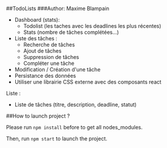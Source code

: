 ##TodoLists
###Author: Maxime Blampain

- Dashboard (stats):
    * Todolist (les taches avec les deadlines les plus récentes)
    * Stats (nombre de tâches complétées...)
- Liste des tâches :
    * Recherche de tâches
    * Ajout de tâches
    * Suppression de tâches
    * Compléter une tâche
- Modification / Création d'une tâche
- Persistance des données
- Utiliser une librairie CSS externe avec des composants react

Liste :
- Liste de tâches (titre, description, deadline, statut)

##How to launch project ? 

Please run `npm install` before to get all nodes_modules.

Then, run `npm start` to launch the project.
